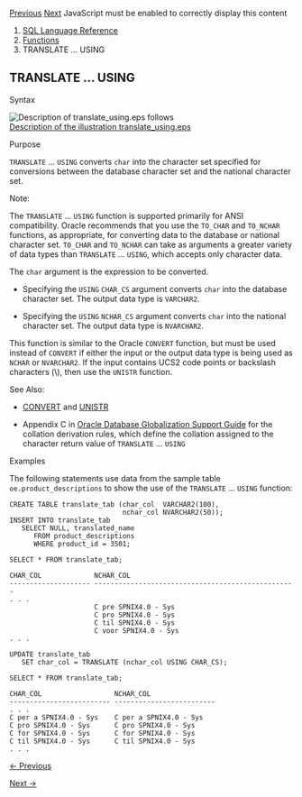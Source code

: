 [Previous](TRANSLATE.md) [Next](TREAT.md) JavaScript must be enabled to
correctly display this content

  1. [SQL Language Reference ](index.md)
  2. [Functions](Functions.md)
  3. TRANSLATE ... USING 

## TRANSLATE ... USING

Syntax

![Description of translate_using.eps
follows](https://docs.oracle.com/en/database/oracle/oracle-database/23/sqlrf/img/translate_using.gif)  
[Description of the illustration
translate_using.eps](img_text/translate_using.md)

Purpose

`TRANSLATE` ... `USING` converts `char` into the character set specified for
conversions between the database character set and the national character set.

Note:

The `TRANSLATE` ... `USING` function is supported primarily for ANSI
compatibility. Oracle recommends that you use the `TO_CHAR` and `TO_NCHAR`
functions, as appropriate, for converting data to the database or national
character set. `TO_CHAR` and `TO_NCHAR` can take as arguments a greater
variety of data types than `TRANSLATE` ... `USING`, which accepts only
character data.

The `char` argument is the expression to be converted.

  * Specifying the `USING` `CHAR_CS` argument converts `char` into the database character set. The output data type is `VARCHAR2`. 

  * Specifying the `USING` `NCHAR_CS` argument converts `char` into the national character set. The output data type is `NVARCHAR2`. 

This function is similar to the Oracle `CONVERT` function, but must be used
instead of `CONVERT` if either the input or the output data type is being used
as `NCHAR` or `NVARCHAR2`. If the input contains UCS2 code points or backslash
characters (\\), then use the `UNISTR` function.

See Also:

  * [CONVERT](CONVERT.md#GUID-C8BA0657-61C8-4964-A4CB-9292390853F6) and [UNISTR](UNISTR.md#GUID-AAF757DB-6E5D-4548-9E36-6B36BB0BD83E)

  * Appendix C in [Oracle Database Globalization Support Guide](/pls/topic/lookup?ctx=en/database/oracle/oracle-database/23/sqlrf&id=NLSPG-GUID-AFCE41ED-775B-4A00-AF38-C436776AE0C5) for the collation derivation rules, which define the collation assigned to the character return value of `TRANSLATE` ... `USING`

Examples

The following statements use data from the sample table
`oe.product_descriptions` to show the use of the `TRANSLATE` ... `USING`
function:

    
    
    CREATE TABLE translate_tab (char_col  VARCHAR2(100),
                                nchar_col NVARCHAR2(50));
    INSERT INTO translate_tab 
       SELECT NULL, translated_name
          FROM product_descriptions
          WHERE product_id = 3501;
    
    SELECT * FROM translate_tab;
    
    CHAR_COL             NCHAR_COL
    -------------------- --------------------------------------------------
    . . .
                         C pre SPNIX4.0 - Sys
                         C pro SPNIX4.0 - Sys
                         C til SPNIX4.0 - Sys
                         C voor SPNIX4.0 - Sys
    . . .
    
    UPDATE translate_tab 
       SET char_col = TRANSLATE (nchar_col USING CHAR_CS);
    
    SELECT * FROM translate_tab;
    
    CHAR_COL                  NCHAR_COL
    ------------------------- -------------------------
    . . .
    C per a SPNIX4.0 - Sys    C per a SPNIX4.0 - Sys
    C pro SPNIX4.0 - Sys      C pro SPNIX4.0 - Sys
    C for SPNIX4.0 - Sys      C for SPNIX4.0 - Sys
    C til SPNIX4.0 - Sys      C til SPNIX4.0 - Sys
    . . .


[← Previous](TRANSLATE.md)

[Next →](TREAT.md)
